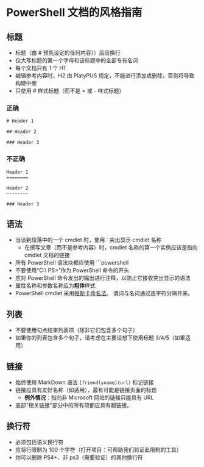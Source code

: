# <a name="style-guide-for-powershell-docs"></a>PowerShell 文档的风格指南


## <a name="titlesheadings"></a>标题

* 标题（由 \# 预先设定的任何内容））后应换行
* 仅大写标题的第一个字母和该标题中的全部专有名词
* 每个文档只有 1 个 H1
* 编辑参考内容时，H2 由 PlatyPUS 规定，不能进行添加或删除，否则将导致构建中断
* 只使用 \# 样式标题（而不是 = 或 \- 样式标题）

### <a name="correct"></a>正确

```
# Header 1

## Header 2

### Header 3

```

### <a name="incorrect"></a>不正确

```
Header 1
========

Header 2
--------

### Header 3
```

## <a name="syntax"></a>语法

* 当谈到段落中的一个 cmdlet 时，使用 \` 突出显示 cmdlet 名称
  * 在撰写文章（而不是参考内容）时，cmdlet 名称的第一个实例应该是指向 cmdlet 文档的链接
* 所有 PowerShell 语法块都应使用 ```powershell
* 不要使用“C:\ PS>”作为 PowerShell 命令的开头
* 应对 PowerShell 命令发出的输出进行注释，以防止它接收突出显示的语法
* 属性名称和参数名称应为**粗体**样式
* PowerShell cmdlet 采用[帕斯卡命名法](https://en.wikipedia.org/wiki/PascalCase)。 谓词与名词通过连字符分隔开来。

## <a name="lists"></a>列表

* 不要使用句点结束列表项（除非它们包含多个句子）
* 如果你的列表包含多个句子，请考虑在主要设想下使用标题 3/4/5（如果适用）

## <a name="links"></a>链接

* 始终使用 MarkDown 语法 `[friendlyname](url)` 标记链接
* 链接应具有友好名称（如适用），最有可能是链接页面的标题
  * **例外情况**：指向非 Microsoft 网站的链接只能具有 URL
* 底部“相关链接”部分中的所有项都应具有超链接。 

## <a name="line-breaks"></a>换行符

* 必须包括语义换行符
* 应将行限制为 100 个字符（打开项目：可帮助我们验证此限制的工具）
* 你可以删除 PS4+、非 ps3（需要验证）的其他换行符
